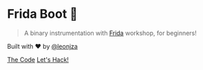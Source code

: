 # Frida Boot 👢

> A binary instrumentation with [Frida](https://frida.re) workshop, for beginners!

Built with ♥️ by [@leonjza](https://www.twitter.com/leonjza)

[The Code](https://github.com/leonjza/frida-boot)
[Let's Hack!](#main)
